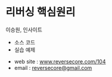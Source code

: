 # 리버싱 핵심원리
이승원, 인사이트

- 소스 코드 
- 실습 예제

* web site : www.reversecore.com/104  <br>
* email    : reversecore@gmail.com
